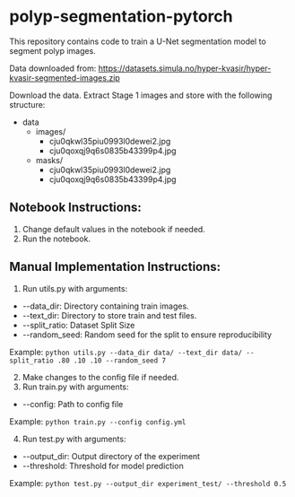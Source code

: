 # polyp-segmentation-pytorch
This repository contains code to train a U-Net segmentation model to segment polyp images.

Data downloaded from: https://datasets.simula.no/hyper-kvasir/hyper-kvasir-segmented-images.zip

Download the data. Extract Stage 1 images and store with the following structure:
- data
  - images/
    - cju0qkwl35piu0993l0dewei2.jpg
    - cju0qoxqj9q6s0835b43399p4.jpg
  - masks/
    - cju0qkwl35piu0993l0dewei2.jpg
    - cju0qoxqj9q6s0835b43399p4.jpg
        
## Notebook Instructions:
1. Change default values in the notebook if needed.
2. Run the notebook.

## Manual Implementation Instructions:
1. Run utils.py with arguments:
  - --data_dir: Directory containing train images.
  - --text_dir: Directory to store train and test files.
  - --split_ratio: Dataset Split Size
  - --random_seed: Random seed for the split to ensure reproducibility
  
  Example: 
  ```python utils.py --data_dir data/ --text_dir data/ --split_ratio .80 .10 .10 --random_seed 7```

2. Make changes to the config file if needed.<br>
3. Run train.py with arguments:
  - --config: Path to config file
  
  Example: 
  ```python train.py --config config.yml```
  
4. Run test.py with arguments:
  - --output_dir: Output directory of the experiment
  - --threshold: Threshold for model prediction
  
  Example:
  ```python test.py --output_dir experiment_test/ --threshold 0.5```
